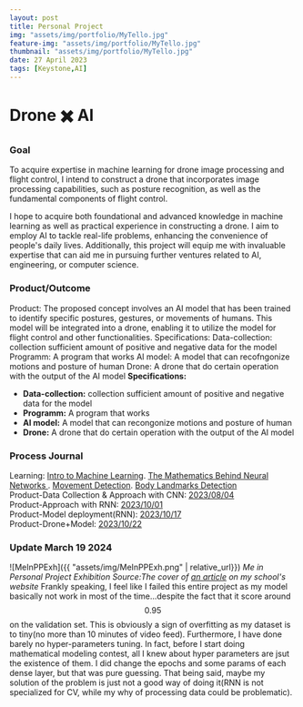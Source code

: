```yaml
---
layout: post
title: Personal Project
img: "assets/img/portfolio/MyTello.jpg"
feature-img: "assets/img/portfolio/MyTello.jpg"
thumbnail: "assets/img/portfolio/MyTello.jpg"
date: 27 April 2023
tags: [Keystone,AI]
---
```

# Drone ✖️ AI
### Goal
To acquire expertise in machine learning for drone image processing and flight control, I intend to construct a drone that
incorporates image processing capabilities, such as posture recognition, as well as the fundamental components of flight
control.

I hope to acquire both foundational and advanced knowledge in machine learning as well as practical experience in
constructing a drone. I aim to employ AI to tackle real-life problems, enhancing the convenience of people's daily lives.
Additionally, this project will equip me with invaluable expertise that can aid me in pursuing further ventures related to AI,
engineering, or computer science.
### Product/Outcome
Product:
The proposed concept involves an AI model that has been trained to identify specific postures, gestures, or movements of
humans. This model will be integrated into a drone, enabling it to utilize the model for flight control and other
functionalities.
Specifications:
Data-collection: collection sufficient amount of positive and negative data for the model
Programm: A program that works
AI model: A model that can recofngonize motions and posture of human
Drone: A drone that do certain operation with the output of the AI model
**Specifications:**
- **Data-collection:** collection sufficient amount of positive and negative data for the model
- **Programm:** A program that works
- **AI model:** A model that can recongonize motions and posture of human
- **Drone:** A drone that do certain operation with the output of the AI model
### Process Journal
Learning:
[Intro to Machine Learning](https://jeremyzxi.github.io/2023/09/05/PP-process_journal.html).  [The Mathematics Behind Neural Networks
](https://jeremyzxi.github.io/2023/07/05/PP-process_journal2.html).  [Movement Detection](https://jeremyzxi.github.io/2023/07/15/PP-Process_journal3.html).  [Body Landmarks Detection
](https://jeremyzxi.github.io/2023/07/20/PP-process_journal4.html)<br>
Product-Data Collection & Approach with CNN:
[2023/08/04](https://jeremyzxi.github.io/2023/08/04/Product-Process-Journal.html)<br>
Product-Approach with RNN:
[2023/10/01](https://jeremyzxi.github.io/2023/10/01/Product-Process-Journal.html)<br>
Product-Model deployment(RNN):
[2023/10/17](https://jeremyzxi.github.io/2023/10/17/Product-Process_Journal.html)<br>
Product-Drone+Model:
[2023/10/22](https://jeremyzxi.github.io/2023/10/22/Produc_Process-Journal.html)
### Update March 19 2024
![MeInPPExh]({{ "assets/img/MeInPPExh.png" | relative_url}})
*Me in Personal Project Exhibition Source:The cover of [an article](https://www.keystoneacademy.cn/index.php?s=/Cn/Index/pageView/catid/58/id/138.html) on my school's website*
Frankly speaking, I feel like I failed this entire project as my model basically not work in most of the time...despite the fact that it score around $$0.95$$ on the validation set. This is obviously a sign of overfitting as my dataset is to tiny(no more than 10 minutes of video feed). Furthermore, I have done barely no hyper-parameters tuning. In fact, before I start doing mathematical modeling contest, all I knew about hyper parameters are jsut the existence of them. I did change the epochs and some params of each dense layer, but that was pure guessing. That being said, maybe my solution of the problem is just not a good way of doing it(RNN is not specialized for CV, while my why of processing data could be problematic).